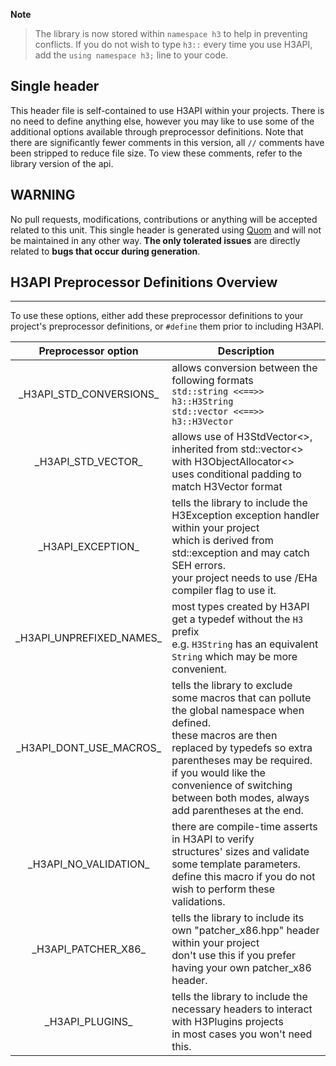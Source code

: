 **Note**
>The library is now stored within `namespace h3` to help in preventing conflicts. If you do not wish to type `h3::` every time you use H3API, add the `using namespace h3;` line to your code.

## Single header

This header file is self-contained to use H3API within your projects. There is no need to define anything else, however you may like to use some of the additional options available through preprocessor definitions. Note that there are significantly fewer comments in this version, all `//` comments have been stripped to reduce file size. To view these comments, refer to the library version of the api.

## WARNING

No pull requests, modifications, contributions or anything will be accepted related to this unit. This single header is generated using [Quom](https://github.com/Viatorus/quom) and will not be maintained in any other way. **The only tolerated issues** are directly related to **bugs that occur during generation**.

## H3API Preprocessor Definitions Overview
---
To use these options, either add these preprocessor definitions to your project's preprocessor definitions, or `#define` them prior to including H3API.

|      Preprocessor option     	| Description                                     	|
|:----------------------------:	|-------------------------------------------------	|
|   \_H3API\_STD\_CONVERSIONS\_   	| allows conversion between the following formats<br>`std::string <<==>> h3::H3String`<br>`std::vector <<==>> h3::H3Vector` |
|   \_H3API\_STD\_VECTOR\_   	| allows use of H3StdVector<>, inherited from std::vector<> with H3ObjectAllocator<><br>uses conditional padding to match H3Vector format |
|     \_H3API\_EXCEPTION\_     	| tells the library to include the H3Exception exception handler within your project<br>which is derived from std::exception and may catch SEH errors.<br>your project needs to use /EHa compiler flag to use it. |
| \_H3API\_UNPREFIXED\_NAMES\_ | most types created by H3API get a typedef without the `H3` prefix<br>e.g. `H3String` has an equivalent `String` which may be more convenient. |
| \_H3API\_DONT\_USE\_MACROS\_ 	| tells the library to exclude some macros that can pollute the global namespace when defined.<br>these macros are then replaced by typedefs so extra parentheses may be required.<br>if you would like the convenience of switching between both modes, always add parentheses at the end. |
|   \_H3API\_NO\_VALIDATION\_  	| there are compile-time asserts in H3API to verify<br>structures' sizes and validate some template parameters.<br>define this macro if you do not wish to perform these validations. |
|    \_H3API\_PATCHER\_X86\_   	| tells the library to include its own "patcher_x86.hpp" header within your project<br>don't use this if you prefer having your own patcher_x86 header. |
|      \_H3API\_PLUGINS\_      	| tells the library to include the necessary headers to interact with H3Plugins projects<br>in most cases you won't need this. |